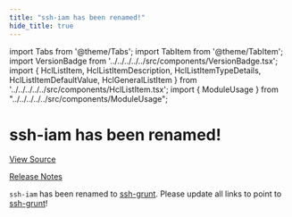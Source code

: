 ```yaml
---
title: "ssh-iam has been renamed!"
hide_title: true
---
```


import Tabs from '@theme/Tabs';
import TabItem from '@theme/TabItem';
import VersionBadge from '../../../../../src/components/VersionBadge.tsx';
import { HclListItem, HclListItemDescription, HclListItemTypeDetails, HclListItemDefaultValue, HclGeneralListItem } from '../../../../../src/components/HclListItem.tsx';
import { ModuleUsage } from "../../../../../src/components/ModuleUsage";

<VersionBadge repoTitle="Security Modules" version="0.69.2" lastModifiedVersion="0.13.0"/>

# ssh-iam has been renamed!

<a href="https://github.com/gruntwork-io/terraform-aws-security/tree/v0.69.2/modules/ssh-iam" className="link-button" title="View the source code for this module in GitHub.">View Source</a>

<a href="https://github.com/gruntwork-io/terraform-aws-security/releases/tag/v0.13.0" className="link-button" title="Release notes for only versions which impacted this module.">Release Notes</a>

`ssh-iam` has been renamed to [ssh-grunt](https://github.com/gruntwork-io/terraform-aws-security/tree/v0.69.2/modules/ssh-grunt). Please update all links to point to
[ssh-grunt](https://github.com/gruntwork-io/terraform-aws-security/tree/v0.69.2/modules/ssh-grunt)!


<!-- ##DOCS-SOURCER-START
{
  "originalSources": [
    "https://github.com/gruntwork-io/terraform-aws-security/tree/v0.69.2/modules/ssh-iam/readme.md",
    "https://github.com/gruntwork-io/terraform-aws-security/tree/v0.69.2/modules/ssh-iam/variables.tf",
    "https://github.com/gruntwork-io/terraform-aws-security/tree/v0.69.2/modules/ssh-iam/outputs.tf"
  ],
  "sourcePlugin": "module-catalog-api",
  "hash": "2d370d3fcd6371c773bc98dc8e1734e3"
}
##DOCS-SOURCER-END -->
